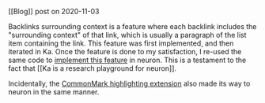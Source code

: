 [[Blog]] post on 2020-11-03

Backlinks surrounding context is a feature where each backlink includes the "surrounding context" of that link, which is usually a paragraph of the list item containing the link. This feature was first implemented, and then iterated in Ka. Once the feature is done to my satisfaction, I re-used the same code to [implement this feature](https://github.com/srid/neuron/pull/451) in neuron. This is a testament to the fact that [[Ka is a research playground for neuron]]. 

Incidentally, the [CommonMark highlighting extension](https://github.com/srid/neuron/issues/453) also made its way to neuron in the same manner.